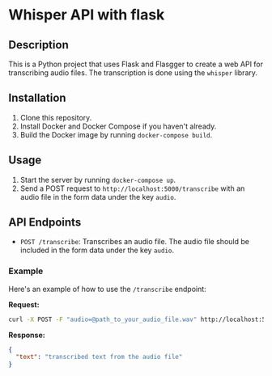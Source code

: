 # Whisper API with flask

## Description

This is a Python project that uses Flask and Flasgger to create a web API for transcribing audio files. The transcription is done using the `whisper` library.

## Installation

1. Clone this repository.
2. Install Docker and Docker Compose if you haven't already.
3. Build the Docker image by running `docker-compose build`.

## Usage

1. Start the server by running `docker-compose up`.
2. Send a POST request to `http://localhost:5000/transcribe` with an audio file in the form data under the key `audio`.

## API Endpoints

- `POST /transcribe`: Transcribes an audio file. The audio file should be included in the form data under the key `audio`.

### Example

Here's an example of how to use the `/transcribe` endpoint:

**Request:**

```bash
curl -X POST -F "audio=@path_to_your_audio_file.wav" http://localhost:5000/transcribe
```

**Response:**

```json
{
  "text": "transcribed text from the audio file"
}
```